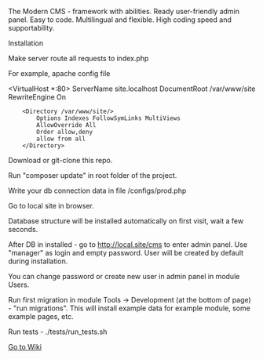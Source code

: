 The Modern CMS - framework with abilities.
Ready user-friendly admin panel.
Easy to code. Multilingual and flexible.
High coding speed and supportability.


Installation


Make server route all requests to index.php

For example, apache config file

<VirtualHost *:80>
        ServerName site.localhost
        DocumentRoot /var/www/site
        RewriteEngine On

        <Directory /var/www/site/>
            Options Indexes FollowSymLinks MultiViews
            AllowOverride All
            Order allow,deny
            allow from all
        </Directory>
</VirtualHost>

Download or git-clone this repo.

Run "composer update" in root folder of the project.

Write your db connection data in file /configs/prod.php

Go to local site in browser.

Database structure will be installed automatically on first visit, wait a few seconds.

After DB in installed - go to http://local.site/cms to enter admin panel. Use "manager" as login and empty password. User will be created by default during installation.

You can change password or create new user in admin panel in module Users.

Run first migration in module Tools -> Development (at the bottom of page) - "run migrations". This will install example data for example module, some example pages, etc.


Run tests - ./tests/run_tests.sh

[Go to Wiki](https://github.com/neTpyceB/the-modern-cms/wiki)
